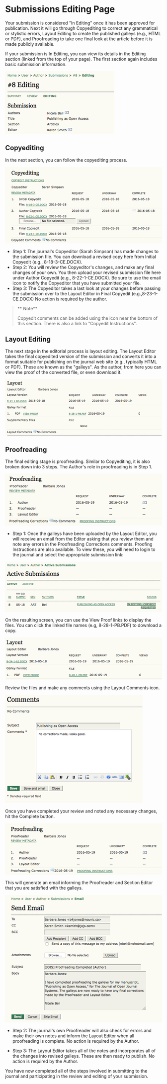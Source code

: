# Submissions Editing Page



Your submission is considered "In Editing" once it has been approved for publication. Next it will go through Copyediting to correct any grammatical or stylistic errors, Layout Editing to create the published galleys (e.g., HTML or PDF), and Proofreading to take one final look at the article before it is made publicly available.

If your submission is In Editing, you can view its details in the Editing section (linked from the top of your page). The first section again includes basic submission information.


![Selecting Submission Editing](images/chapter6/author_editing_1.png)


## Copyediting



In the next section, you can follow the copyediting process.


![Copyediting](images/chapter6/author_editing_2.png)  


  * Step 1: The journal's Copyeditor (Sarah Simpson) has made changes to the submission file. You can download a revised copy here from Initial Copyedit (e.g., 8-18-3-CE.DOCX).
  *  Step 2: You will review the Copyeditor's changes, and make any final changes of your own. You then upload your revised submission file here under Author Copyedit (e.g., 8-22-1-CE.DOCX). Be sure to use the email icon to notify the Copyeditor that you have submitted your file.
  *  Step 3: The Copyeditor takes a last look at your changes before passing the submission over to the Layout Editor in Final Copyedit (e.g.,8-23-1-CE.DOCX) No action is required by the author.


>** Note**
>
> Copyedit comments can be added using the icon near the bottom of this section. There is also a link to "Copyedit Instructions".



## Layout Editing



The next stage in the editorial process is layout editing. The Layout Editor takes the final copyedited version of the submission and converts it into a format suitable for publishing on the journal web site (e.g., typically HTML or PDF). These are known as the "galleys". As the author, from here you can view the proof of the converted file, or even download it.


![Layout](images/chapter6/author_layout_view.png)


## Proofreading



The final editing stage is proofreading. Similar to Copyediting, it is also broken down into 3 steps. The Author's role in proofreading is in Step 1.

![Proofreading](images/chapter6/author_proof_1.png)


* Step 1: Once the galleys have been uploaded by the Layout Editor, you will receive an email from the Editor asking that you review them and note any errors in the Proofreading Corrections comments. Proofing Instructions are also available. To view these, you will need to login to the journal and select the appropriate submission link:

![Active Submissions](images/chapter6/author_proof_2.png)

On the resulting screen, you can use the View Proof links to display the files. You can click the linked file names (e.g, 8-28-1-PB.PDF) to download a copy.

   
![Layout](images/chapter6/author_proof_3.png)

Review the files and make any comments using the Layout Comments icon.

    
![Corrections](images/chapter6/author_proof_4.png)

Once you have completed your review and noted any necessary changes, hit the Complete button.

    
![Proofreading](images/chapter6/author_proof_5.png)  
    

This will generate an email informing the Proofreader and Section Editor that you are satisfied with the galleys.

   
![Sending Email](images/chapter6/author_proof_6.png)


  
* Step 2: The journal's own Proofreader will also check for errors and make their own notes and inform the Layout Editor when all proofreading is complete. No action is required by the Author.

* Step 3: The Layout Editor takes all of the notes and incorporates all of the changes into revised galleys. These are then ready to publish. No action is required by the Author.

You have now completed all of the steps involved in submitting to the journal and participating in the review and editing of your submission.
